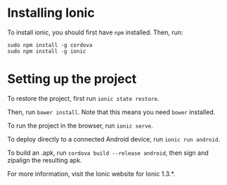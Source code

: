 # Installing Ionic

To install ionic, you should first have `npm` installed. Then, run:

```
sudo npm install -g cordova
sudo npm install -g ionic
```

# Setting up the project
To restore the project, first run `ionic state restore`.

Then, run `bower install`. Note that this means you need `bower` installed.

To run the project in the browser, run `ionic serve`.

To deploy directly to a connected Android device, run `ionic run android`.

To build an .apk, run `cordova build --release android`, then sign and zipalign the resulting apk.

For more information, visit the Ionic website for Ionic 1.3.*.
